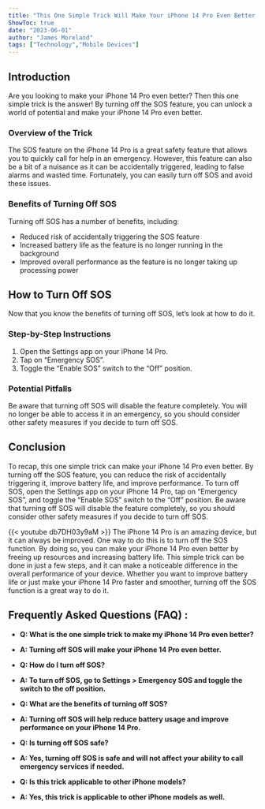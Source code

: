 ```yaml
---
title: "This One Simple Trick Will Make Your iPhone 14 Pro Even Better - Turn Off SOS Now!"
ShowToc: true 
date: "2023-06-01"
author: "James Moreland" 
tags: ["Technology","Mobile Devices"]
---
```

## Introduction 
Are you looking to make your iPhone 14 Pro even better? Then this one simple trick is the answer! By turning off the SOS feature, you can unlock a world of potential and make your iPhone 14 Pro even better. 

### Overview of the Trick 
The SOS feature on the iPhone 14 Pro is a great safety feature that allows you to quickly call for help in an emergency. However, this feature can also be a bit of a nuisance as it can be accidentally triggered, leading to false alarms and wasted time. Fortunately, you can easily turn off SOS and avoid these issues. 

### Benefits of Turning Off SOS 
Turning off SOS has a number of benefits, including: 

- Reduced risk of accidentally triggering the SOS feature 
- Increased battery life as the feature is no longer running in the background 
- Improved overall performance as the feature is no longer taking up processing power 

## How to Turn Off SOS 
Now that you know the benefits of turning off SOS, let’s look at how to do it. 

### Step-by-Step Instructions 
1. Open the Settings app on your iPhone 14 Pro. 
2. Tap on “Emergency SOS”. 
3. Toggle the “Enable SOS” switch to the “Off” position. 

### Potential Pitfalls 
Be aware that turning off SOS will disable the feature completely. You will no longer be able to access it in an emergency, so you should consider other safety measures if you decide to turn off SOS. 

## Conclusion 
To recap, this one simple trick can make your iPhone 14 Pro even better. By turning off the SOS feature, you can reduce the risk of accidentally triggering it, improve battery life, and improve performance. To turn off SOS, open the Settings app on your iPhone 14 Pro, tap on “Emergency SOS”, and toggle the “Enable SOS” switch to the “Off” position. Be aware that turning off SOS will disable the feature completely, so you should consider other safety measures if you decide to turn off SOS.

{{< youtube db7DH03y9aM >}} 
The iPhone 14 Pro is an amazing device, but it can always be improved. One way to do this is to turn off the SOS function. By doing so, you can make your iPhone 14 Pro even better by freeing up resources and increasing battery life. This simple trick can be done in just a few steps, and it can make a noticeable difference in the overall performance of your device. Whether you want to improve battery life or just make your iPhone 14 Pro faster and smoother, turning off the SOS function is a great way to do it.

## Frequently Asked Questions (FAQ) :
* **Q: What is the one simple trick to make my iPhone 14 Pro even better?**
* **A: Turning off SOS will make your iPhone 14 Pro even better.**

* **Q: How do I turn off SOS?**
* **A: To turn off SOS, go to Settings > Emergency SOS and toggle the switch to the off position.**

* **Q: What are the benefits of turning off SOS?**
* **A: Turning off SOS will help reduce battery usage and improve performance on your iPhone 14 Pro.**

* **Q: Is turning off SOS safe?**
* **A: Yes, turning off SOS is safe and will not affect your ability to call emergency services if needed.**

* **Q: Is this trick applicable to other iPhone models?**
* **A: Yes, this trick is applicable to other iPhone models as well.**


